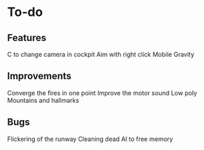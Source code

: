 # To-do

## Features

C to change camera in cockpit
Aim with right click
Mobile
Gravity


## Improvements

Converge the fires in one point
Improve the motor sound
Low poly Mountains and hallmarks


## Bugs

Flickering of the runway
Cleaning dead AI to free memory